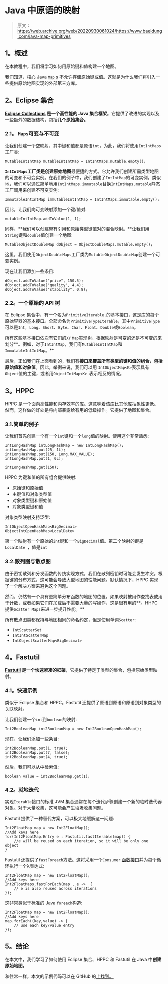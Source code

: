 # Java 中原语的映射

> 原文：<https://web.archive.org/web/20220930061024/https://www.baeldung.com/java-map-primitives>

## **1。概述**

在本教程中，我们将学习如何用原始键和值构建一个地图。

我们知道，核心 Java [`Map` s](/web/20220701020340/https://www.baeldung.com/java-hashmap) 不允许存储原始键或值。这就是为什么我们将引入一些提供原始地图实现的外部第三方库。

## **2。Eclipse 集合**

**[Eclipse Collections](/web/20220701020340/https://www.baeldung.com/eclipse-collections) 是一个高性能的 Java 集合框架**。它提供了改进的实现以及一些额外的数据结构，包括**几个原始集合。**

### **2.1。 `Maps`可变与不可变**

让我们创建一个空映射，其中键和值都是原语`int`，为此，我们将使用`IntIntMaps`工厂类:

```
MutableIntIntMap mutableIntIntMap = IntIntMaps.mutable.empty();
```

**`IntIntMaps`工厂类是创建原始地图**最便捷的方式。它允许我们创建所需类型地图的可变和不可变实例。在我们的例子中，我们创建了`IntIntMap`的可变实例。类似地，我们可以通过简单地用`IntIntMaps.immutable`替换`IntIntMaps.mutable`静态工厂调用来创建不可变实例:

```
ImmutableIntIntMap immutableIntIntMap = IntIntMaps.immutable.empty();
```

因此，让我们向可变映射添加一个键/值对:

```
mutableIntIntMap.addToValue(1, 1);
```

同样，**我们可以创建带有引用和原始类型键值对的混合映射。**让我们用`String`键和`double`值创建一个地图:

```
MutableObjectDoubleMap dObject = ObjectDoubleMaps.mutable.empty();
```

这里，我们使用`ObjectDoubleMaps`工厂类为`MutableObjectDoubleMap`创建一个可变实例。

现在让我们添加一些条目:

```
dObject.addToValue("price", 150.5);
dObject.addToValue("quality", 4.4);
dObject.addToValue("stability", 0.8);
```

### **2.2。一个原始的 API 树**

在 Eclipse 集合中，有一个名为`PrimitiveIterable.`的基本接口，这是库的每个原始容器的基本接口。全部命名为`PrimitiveTypeIterable`，其中`PrimitiveType`可以是`Int, Long`、`Short`、`Byte`、`Char`、`Float`、`Double`或`Boolean`。

所有这些基本接口依次有它们的`XY` `Map`实现树，根据映射是可变的还是不可变的来划分**。例如，对于`IntIntMap`，我们有`MutableIntIntMap`和`ImmutableIntIntMap`。**

最后，正如我们在上面看到的，我们有**接口来覆盖所有类型的键和值的组合，包括原始值和对象值**。因此，举例来说，我们可以用 `IntObjectMap<K>`表示具有`Object`值的主键，或者用`ObjectIntMap<K> `表示相反的情况。

## **3。HPPC**

HPPC 是一个面向高性能和内存效率的库。这意味着该库比其他库抽象性更低。然而，这样做的好处是将内部暴露给有用的低级操作。它提供了地图和集合。

### 3.1.简单的例子

让我们首先创建一个有一个`int`键和一个`long`值的映射。使用这个非常熟悉:

```
IntLongHashMap intLongHashMap = new IntLongHashMap();
intLongHashMap.put(25, 1L);
intLongHashMap.put(150, Long.MAX_VALUE);
intLongHashMap.put(1, 0L);

intLongHashMap.get(150);
```

HPPC 为键和值的所有组合提供映射:

*   原始键和原始值
*   主键值和对象类型值
*   对象类型键和原始值
*   对象类型键和值

对象类型映射支持泛型:

```
IntObjectOpenHashMap<BigDecimal>
ObjectIntOpenHashMap<LocalDate> 
```

第一个映射有一个原始的`int`键和一个`BigDecimal`值。第二个映射的键是`LocalDate `，值是`int`

### 3.2.散列图与散点图

由于密钥散列和分发函数的传统实现方式，我们在散列密钥时可能会发生冲突。根据键的分布方式，这可能会导致大型地图的性能问题。默认情况下，HPPC 实现了一个解决方案来避免这个问题。

然而，仍然有一个具有更简单分布函数的地图的位置。如果映射被用作查找表或用于计数，或者如果它们在加载后不需要大量的写操作，这是很有用的**。HHPC 提供`Scatter Maps`来进一步提升性能。**

所有散点图类都保持与地图相同的命名约定，但是使用单词`Scatter`:

*   `IntScatterSet`
*   `IntIntScatterMap`
*   `IntObjectScatterMap<BigDecimal>`

## **4。Fastutil**

**[Fastutil](https://web.archive.org/web/20220701020340/https://search.maven.org/search?q=g:it.unimi.dsi%20a:fastutil) 是一个快速紧凑的框架**，它提供了特定于类型的集合，包括原始类型映射。

### **4.1。快速示例**

类似于 Eclipse 集合和 HPPC。Fastutil 还提供了原语到原语和原语到对象类型的关联映射。

让我们创建一个`int`到`boolean`的映射:

```
Int2BooleanMap int2BooleanMap = new Int2BooleanOpenHashMap();
```

现在，让我们添加一些条目:

```
int2BooleanMap.put(1, true);
int2BooleanMap.put(7, false);
int2BooleanMap.put(4, true);
```

然后，我们可以从中检索值:

```
boolean value = int2BooleanMap.get(1);
```

### **4.2。就地迭代**

实现`Iterable`接口的标准 JVM 集合通常在每个迭代步骤创建一个新的临时迭代器对象。对于大量收集，这可能会产生垃圾收集问题。

Fastutil 提供了一种替代方案，可以极大地缓解这一问题:

```
Int2FloatMap map = new Int2FloatMap();
//Add keys here
for(Int2FloatMap.Entry e : Fastutil.fastIterable(map)) {
    //e will be reused on each iteration, so it will be only one object
} 
```

Fastutil 还提供了`fastForeach`方法。这将采用一个`Consumer` [函数接口](/web/20220701020340/https://www.baeldung.com/java-8-functional-interfaces)并为每个循环执行一个λ表达式:

```
Int2FloatMap map = new Int2FloatMap();
//Add keys here
Int2FloatMaps.fastForEach(map , e ->  {
    // e is also reused across iterations
}); 
```

这非常类似于标准的 Java `foreach`构造:

```
Int2FloatMap map = new Int2FloatMap();
//Add keys here
map.forEach((key,value) -> {
    // use each key/value entry   
}); 
```

## **5。结论**

在本文中，我们学习了如何使用 Eclipse 集合、HPPC 和 Fastutil 在 Java 中**创建原始地图。**

和往常一样，本文的示例代码可以在 GitHub 的[上找到。](https://web.archive.org/web/20220701020340/https://github.com/eugenp/tutorials/tree/master/core-java-modules/core-java-collections-maps-2)